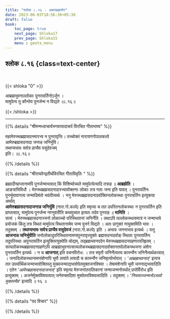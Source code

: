 ```yaml
---
title: "श्लोक ८.१६ - अक्षरब्रह्मयोग"
date: 2023-06-03T18:56:36+05:30
draft: false
book:
    toc_page: true
    next_page: Shloka17
    prev_page: Shloka15
    menu : geeta_menu
---
```




## श्लोक ८.१६ {class=text-center}

<br/>

{{< shloka  "0"  >}}

आब्रह्मभुवनाल्लोकाः पुनरावर्तिनोऽर्जुन ।  
मामुपेत्य तु कौन्तेय पुनर्जन्म न विद्यते ॥८.१६॥

{{< /shloka >}}

---


{{% details "श्रीमन्मध्वाचार्यभगवत्पादाचर्य विरचित  गीताभाष्य" %}}

महामेरुस्थब्रह्मसदनमारभ्य न पुनरावृत्तिः। 
तच्चोक्तं नारायणगोपालकल्पे  
आमेरुब्रह्मसदनादा जनान्न जनिर्भुवि।   
तथाप्यभावः सर्वत्र प्राप्यैव वसुदेवजम्   
इति। ॥८.१६॥

{{% /details %}}



{{% details "श्रीराघवेन्द्रतीर्थविरचित गीताविवृतिः " %}}

ब्रह्मादीन्प्राप्तानामपि पुनर्जन्माभावात्‌ किं 
विशिष्योच्यते मामुपेत्येत्यादि तत्राह ॥ **आब्रह्मेति** ।  
आङत्राभिविधौ । मेरुस्थब्रह्मसदनादारभ्यार्वाक्तनाः 
लोकाः तत्र गताः जना इति यावत्‌ । 
पुनरावर्तिनः पुनर्भूमावागत्य जन्मादिमंतो 
भवंतीत्यर्थः । ननु
मेरुस्थब्रह्मसदनादर्वाक्तिनलोकस्थाः पुनरावर्तिन 
इत्युक्त्या अर्थात्‌  
**आमेरुब्रह्मसदनादाजनान्न जनिर्भुवि** 
(नारा.गो.कल्पे) इति स्मृत्या च तत 
उपरितनलोकस्थाः न पुनरावर्तिन इति प्राप्तत्वात्‌, 
मामुपेत्य पुनर्जन्म नाप्नुवंतीति कथमुच्यत इत्यतः 
तदेव पुनराह ॥ **मामिति** ।   
सत्यं । मेरुस्थब्रहासदनाज्जनो लोकाच्चो परिस्थितानां 
जनिर्नेति । तथाऽपि तल्लोकस्थत्वमात्रं न 
जन्माभावे प्रयोजकं किंतु तत्र स्थितं मामुपेत्य
स्थितानामेव जन्म पुनर्न विद्यते । 
अतः प्रागुक्तं नायुक्तमिति भावः ।
तदुक्तम्‌ । 
**तथाप्यभावः सर्वत्र प्राप्यैव वसुदेवजं** 
(नारा.गो.कल्पे) इति ।
अभावः जननाभाव इत्यर्थः । 
यत्तु **आजनान्न जनिर्भुवीति** 
जनोलोकादुपरिस्थितानामप्यपुनरावृत्त्युक्तेः 
ब्रह्मसदनादर्वाक्‌ स्थिताः 
पुनरावर्तिनः तदुपरिस्थाः अपुनरावर्तिन 
इत्युक्तिरयुक्तेति चोद्यम्‌, 
तद्ब्रह्मभवनपदेन मेरुस्थब्रह्मसदनग्रहणात्परिहृतम्‌ । 
सत्यलोकस्थब्रह्मसदनग्रहणेऽपि 
आब्रह्माभुवनात्सत्यलोकस्थब्रह्मसदनादर्वाक्तनतपोलोकस्थजना 
अंशेन पुनरावर्तिन इत्यर्थः । 
न च **आजनात्‌** इति वचनविरोध: । 
तत्र स्मृतौ जनिर्नेत्यस्य कार्स्न्येन
जनिर्नेत्यर्थकत्वात्‌ । जनादिलोकस्थानामप्यंशेनापि 
भूमौ लयांते लयादौ च
कार्स्न्येन जनिमृत्योर्भावात्‌ । 
*'आब्रह्मभवनात्‌'* इत्यत्र तत
उपर्यार्थिकजन्माभावोक्तिस्तु 
मुख्यजन्माद्यभावोपेतमुक्तजनविषया । 
तेषामंशेनापि भूमौ जननाद्यभावादिति । 
एतेन *'आमेस्ब्रहासदनादाजनात्‌'* 
इति स्मृत्या मेरुजनांतरालिकानां 
जन्माजन्मनोरर्थात् प्रप्तेर्विरोध इति प्रत्युक्तम्‌ ।
अजनेर्मुक्तविषयत्वात्‌ जनेरुक्तदिशा 
मुक्तेतरविषयत्वादिति । तदुक्तम्‌ । 
*'नियमाज्जन्मनोऽभावो मुक्तस्यैव'* इत्यादि ॥ १६ ॥

{{% /details %}}



{{% details "पद विचार" %}}


{{% /details %}}
